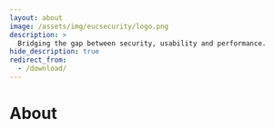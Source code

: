 ```yaml
---
layout: about
image: /assets/img/eucsecurity/logo.png
description: >
  Bridging the gap between security, usability and performance.
hide_description: true
redirect_from:
  - /download/
---
```


# About

<!--author-->
